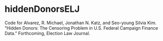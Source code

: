 # hiddenDonorsELJ
Code for Alvarez, R. Michael, Jonathan N. Katz, and Seo-young Silvia Kim. “Hidden Donors: The Censoring Problem in U.S. Federal Campaign Finance Data.” Forthcoming, Election Law Journal.
